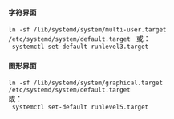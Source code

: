 #### 字符界面
`ln -sf /lib/systemd/system/multi-user.target /etc/systemd/system/default.target`  
或：  
` systemctl set-default runlevel3.target`


#### 图形界面
`ln -sf /lib/systemd/system/graphical.target /etc/systemd/system/default.target`  
或：  
` systemctl set-default runlevel5.target`
